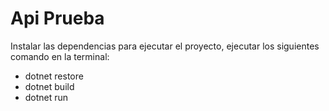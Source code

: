 # Api Prueba

Instalar las dependencias para ejecutar el proyecto, ejecutar los siguientes comando en la terminal:

- dotnet restore
- dotnet build
- dotnet run
